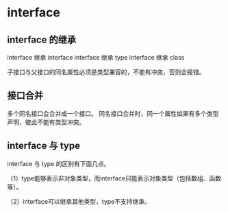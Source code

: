 # interface

## interface 的继承
interface 继承 interface
interface 继承 type
interface 继承 class

子接口与父接口的同名属性必须是类型兼容的，不能有冲突，否则会报错。

## 接口合并
多个同名接口会合并成一个接口。
同名接口合并时，同一个属性如果有多个类型声明，彼此不能有类型冲突。


## interface 与 type
interface 与 type 的区别有下面几点。

（1）type能够表示非对象类型，而interface只能表示对象类型（包括数组、函数等）。

（2）interface可以继承其他类型，type不支持继承。